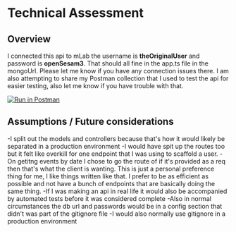 # Technical Assessment

## Overview
I connected this api to mLab the username is **theOriginalUser** and password is **openSesam3**. That should all fine in the app.ts file in the mongoUrl. Please let me know if you have any connection issues there. I am also attempting to share my Postman collection that I used to test the api for easier testing, also let me know if you have trouble with that.

[![Run in Postman](https://run.pstmn.io/button.svg)](https://app.getpostman.com/run-collection/23618d327166f600c168)

## Assumptions / Future considerations
-I split out the models and controllers because that's how it would likely be separated in a production environment
  -I would have spit up the routes too but it felt like overkill for one endpoint that I was using to scaffold a user.
-On getitng events by date I chose to go the route of if it's provided as a req then that's what the client is wanting. This is just a personal preference thing for me, I like things written like that. I prefer to be as efficient as possible and not have a bunch of endpoints that are basically doing the same thing.
-If I was making an api in real life it would also be accompanied by automated tests before it was considered complete
-Also in normal circumstances the db url and passwords would be in a config section that didn't was part of the gitignore file
  -I would also normally use gitignore in a production environment

